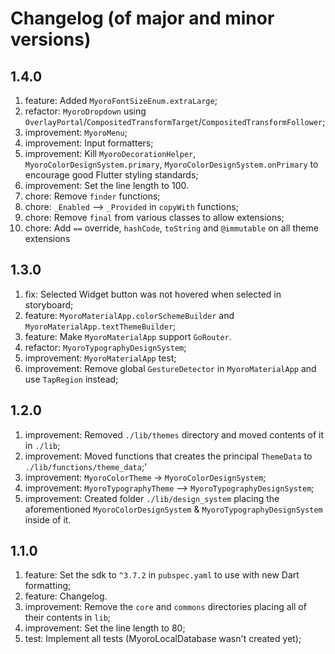 # Changelog (of major and minor versions)

## 1.4.0

1. feature: Added `MyoroFontSizeEnum.extraLarge`;
1. refactor: `MyoroDropdown` using `OverlayPortal`/`CompositedTransformTarget`/`CompositedTransformFollower`;
1. improvement: `MyoroMenu`;
1. improvement: Input formatters;
1. improvement: Kill `MyoroDecorationHelper`, `MyoroColorDesignSystem.primary`, `MyoroColorDesignSystem.onPrimary` to encourage good Flutter styling standards;
1. improvement: Set the line length to 100.
1. chore: Remove `finder` functions;
1. chore: `_Enabled` --> `_Provided` in `copyWith` functions;
1. chore: Remove `final` from various classes to allow extensions;
1. chore: Add `==` override, `hashCode`, `toString` and `@immutable` on all theme extensions

## 1.3.0

1. fix: Selected Widget button was not hovered when selected in storyboard;
1. feature: `MyoroMaterialApp.colorSchemeBuilder` and `MyoroMaterialApp.textThemeBuilder`;
1. feature: Make `MyoroMaterialApp` support `GoRouter`.
1. refactor: `MyoroTypographyDesignSystem`;
1. improvement: `MyoroMaterialApp` test;
1. improvement: Remove global `GestureDetector` in `MyoroMaterialApp` and use `TapRegion` instead;

## 1.2.0

1. improvement: Removed `./lib/themes` directory and moved contents of it in `./lib`;
1. improvement: Moved functions that creates the principal `ThemeData` to `./lib/functions/theme_data`;'
1. improvement: `MyoroColorTheme` -> `MyoroColorDesignSystem`;
1. improvement: `MyoroTypographyTheme` --> `MyoroTypographyDesignSystem`;
1. improvement: Created folder `./lib/design_system` placing the aforementioned `MyoroColorDesignSystem` & `MyoroTypographyDesignSystem` inside of it.

## 1.1.0

1. feature: Set the sdk to `^3.7.2` in `pubspec.yaml` to use with new Dart formatting;
1. feature: Changelog.
1. improvement: Remove the `core` and `commons` directories placing all of their contents in `lib`;
1. improvement: Set the line length to 80;
1. test: Implement all tests (MyoroLocalDatabase wasn't created yet);

